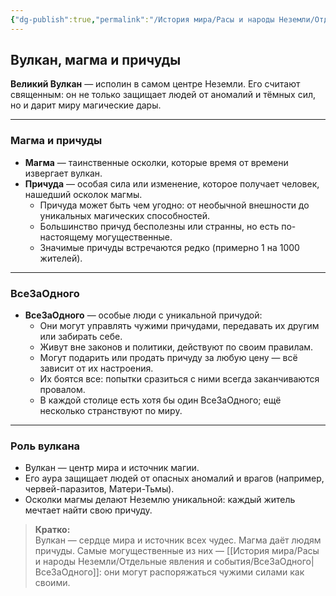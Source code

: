 ```yaml
---
{"dg-publish":true,"permalink":"/История мира/Расы и народы Неземли/Отдельные явления и события/Вулкан/","noteIcon":"","created":"2025-08-21T13:47:30.312+03:00","updated":"2025-07-29T23:53:11.808+03:00"}
---
```


## Вулкан, магма и причуды

**Великий Вулкан** — исполин в самом центре Неземли. Его считают священным: он не только защищает людей от аномалий и тёмных сил, но и дарит миру магические дары.

---

### Магма и причуды

- **Магма** — таинственные осколки, которые время от времени извергает вулкан.
- **Причуда** — особая сила или изменение, которое получает человек, нашедший осколок магмы.
    - Причуда может быть чем угодно: от необычной внешности до уникальных магических способностей.
    - Большинство причуд бесполезны или странны, но есть по-настоящему могущественные.
    - Значимые причуды встречаются редко (примерно 1 на 1000 жителей).

---

### ВсеЗаОдного

- **ВсеЗаОдного** — особые люди с уникальной причудой:
    - Они могут управлять чужими причудами, передавать их другим или забирать себе.
    - Живут вне законов и политики, действуют по своим правилам.
    - Могут подарить или продать причуду за любую цену — всё зависит от их настроения.
    - Их боятся все: попытки сразиться с ними всегда заканчиваются провалом.
    - В каждой столице есть хотя бы один ВсеЗаОдного; ещё несколько странствуют по миру.

---

### Роль вулкана

- Вулкан — центр мира и источник магии.
- Его аура защищает людей от опасных аномалий и врагов (например, червей-паразитов, Матери-Тьмы).
- Осколки магмы делают Неземлю уникальной: каждый житель мечтает найти свою причуду.

> **Кратко:**  
> Вулкан — сердце мира и источник всех чудес. Магма даёт людям причуды. Самые могущественные из них — [[История мира/Расы и народы Неземли/Отдельные явления и события/ВсеЗаОдного\|ВсеЗаОдного]]: они могут распоряжаться чужими силами как своими.
